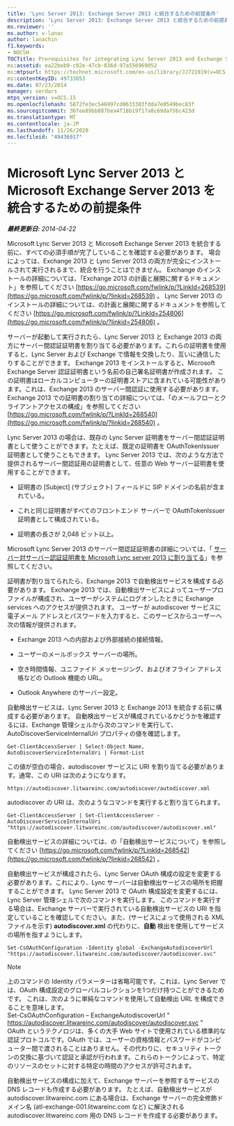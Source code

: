 ```yaml
---
title: 'Lync Server 2013: Exchange Server 2013 と統合するための前提条件'
description: 'Lync Server 2013: Exchange Server 2013 と統合するための前提条件'
ms.reviewer: ''
ms.author: v-lanac
author: lanachin
f1.keywords:
- NOCSH
TOCTitle: Prerequisites for integrating Lync Server 2013 and Exchange Server 2013
ms:assetid: ea22beb9-c02e-47cb-836d-97a556969052
ms:mtpsurl: https://technet.microsoft.com/en-us/library/JJ721919(v=OCS.15)
ms:contentKeyID: 49733853
ms.date: 07/23/2014
manager: serdars
mtps_version: v=OCS.15
ms.openlocfilehash: 5872fe3ec546997cd0633383fdda7e0549bec83f
ms.sourcegitcommit: 36fee89bb887bea4f18b19f17a8c69daf5bc423d
ms.translationtype: MT
ms.contentlocale: ja-JP
ms.lasthandoff: 11/26/2020
ms.locfileid: "49436917"
---
```

# <a name="prerequisites-for-integrating-microsoft-lync-server-2013-and-microsoft-exchange-server-2013"></a>Microsoft Lync Server 2013 と Microsoft Exchange Server 2013 を統合するための前提条件

<div data-xmlns="http://www.w3.org/1999/xhtml">

<div class="topic" data-xmlns="http://www.w3.org/1999/xhtml" data-msxsl="urn:schemas-microsoft-com:xslt" data-cs="https://msdn.microsoft.com/">

<div data-asp="https://msdn2.microsoft.com/asp">



</div>

<div id="mainSection">

<div id="mainBody">

<span> </span>

_**最終更新日:** 2014-04-22_

Microsoft Lync Server 2013 と Microsoft Exchange Server 2013 を統合する前に、すべての必須手順が完了していることを確認する必要があります。 場合によっては、Exchange 2013 と Lync Server 2013 の両方が完全にインストールされて実行されるまで、統合を行うことはできません。 Exchange のインストールの詳細については、「Exchange 2013 の計画と展開に関するドキュメント」を参照してください [https://go.microsoft.com/fwlink/p/?LinkId=268539](https://go.microsoft.com/fwlink/p/?linkid=268539) 。 Lync Server 2013 のインストールの詳細については、の計画と展開に関するドキュメントを参照してください [https://go.microsoft.com/fwlink/p/?LinkId=254806](https://go.microsoft.com/fwlink/p/?linkid=254806) 。

サーバーが起動して実行されたら、Lync Server 2013 と Exchange 2013 の両方にサーバー間認証証明書を割り当てる必要があります。これらの証明書を使用すると、Lync Server および Exchange で情報を交換したり、互いに通信したりすることができます。 Exchange 2013 をインストールすると、Microsoft Exchange Server 認証証明書という名前の自己署名証明書が作成されます。 この証明書はローカルコンピューターの証明書ストアに含まれている可能性があります。これは、Exchange 2013 のサーバー間認証に使用する必要があります。 Exchange 2013 での証明書の割り当ての詳細については、「のメールフローとクライアントアクセスの構成」を参照してください [https://go.microsoft.com/fwlink/p/?LinkId=268540](https://go.microsoft.com/fwlink/p/?linkid=268540) 。

Lync Server 2013 の場合は、既存の Lync Server 証明書をサーバー間認証証明書として使うことができます。たとえば、既定の証明書を OAuthTokenIssuer 証明書として使うこともできます。 Lync Server 2013 では、次のような方法で提供されるサーバー間認証用の証明書として、任意の Web サーバー証明書を使用することができます。

  - 証明書の [Subject] (サブジェクト) フィールドに SIP ドメインの名前が含まれている。

  - これと同じ証明書がすべてのフロントエンド サーバーで OAuthTokenIssuer 証明書として構成されている。

  - 証明書の長さが 2,048 ビット以上。

Microsoft Lync Server 2013 のサーバー間認証証明書の詳細については、「 [サーバー対サーバー認証証明書を Microsoft Lync server 2013 に割り当てる](lync-server-2013-assigning-a-server-to-server-authentication-certificate-to-lync-server-2013.md)」を参照してください。

証明書が割り当てられたら、Exchange 2013 で自動検出サービスを構成する必要があります。 Exchange 2013 では、自動検出サービスによってユーザープロファイルが構成され、ユーザーがシステムにログオンしたときに Exchange services へのアクセスが提供されます。 ユーザーが autodiscover サービスに電子メール アドレスとパスワードを入力すると、このサービスからユーザーへ次の情報が提供されます。

  - Exchange 2013 への内部および外部接続の接続情報。

  - ユーザーのメールボックス サーバーの場所。

  - 空き時間情報、ユニファイド メッセージング、およびオフライン アドレス帳などの Outlook 機能の URL。

  - Outlook Anywhere のサーバー設定。

自動検出サービスは、Lync Server 2013 と Exchange 2013 を統合する前に構成する必要があります。 自動検出サービスが構成されているかどうかを確認するには、Exchange 管理シェルから次のコマンドを実行して、AutoDiscoverServiceInternalUri プロパティの値を確認します。

    Get-ClientAccessServer | Select-Object Name, AutoDiscoverServiceInternalUri | Format-List

この値が空白の場合、autodiscover サービスに URI を割り当てる必要があります。通常、この URI は次のようになります。

    https://autodiscover.litwareinc.com/autodiscover/autodiscover.xml

autodiscover の URI は、次のようなコマンドを実行すると割り当てられます。

    Get-ClientAccessServer | Set-ClientAccessServer -AutoDiscoverServiceInternalUri "https://autodiscover.litwareinc.com/autodiscover/autodiscover.xml"

自動検出サービスの詳細については、の「自動検出サービスについて」を参照してください [https://go.microsoft.com/fwlink/p/?LinkId=268542](https://go.microsoft.com/fwlink/p/?linkid=268542) 。

自動検出サービスが構成されたら、Lync Server OAuth 構成の設定を変更する必要があります。これにより、Lync サーバーは自動検出サービスの場所を把握することができます。 Lync Server 2013 で OAuth 構成設定を変更するには、Lync Server 管理シェルで次のコマンドを実行します。 このコマンドを実行する場合は、Exchange サーバーで実行されている自動検出サービスの URI を指定していることを確認してください。また、(サービスによって使用される XML ファイルを示す) **autodiscover.xml** の代わりに、**自動** 検出を使用してサービスの場所を指すようにします。

    Set-CsOAuthConfiguration -Identity global -ExchangeAutodiscoverUrl "https://autodiscover.litwareinc.com/autodiscover/autodiscover.svc"

<div>


> [!NOTE]  
> 上のコマンドの Identity パラメーターは省略可能です。これは、Lync Server では、OAuth 構成設定のグローバルコレクションを1つだけ持つことができるためです。 これは、次のように単純なコマンドを使用して自動検出 URL を構成できることを意味します。<BR>Set-CsOAuthConfiguration – ExchangeAutodiscoverUrl " https://autodiscover.litwareinc.com/autodiscover/autodiscover.svc "<BR>OAuth というテクノロジは、多くの大手 Web サイトで使用されている標準的な認証プロトコルです。OAuth では、ユーザーの資格情報とパスワードがコンピューター間で渡されることはありません。その代わりに、セキュリティ トークンの交換に基づいて認証と承認が行われます。これらのトークンによって、特定のリソースのセットに対する特定の時間のアクセスが許可されます。



</div>

自動検出サービスの構成に加えて、Exchange サーバーを参照するサービスの DNS レコードも作成する必要があります。 たとえば、自動検出サービスが autodiscover.litwareinc.com にある場合は、Exchange サーバーの完全修飾ドメイン名 (atl-exchange-001.litwareinc.com など) に解決される autodiscover.litwareinc.com 用の DNS レコードを作成する必要があります。

</div>

<span> </span>

</div>

</div>

</div>

